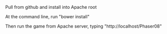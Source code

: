 Pull from github and install into Apache root

At the command line, run "bower install"

Then run the game from Apache server, typing "http://localhost/Phaser08"
